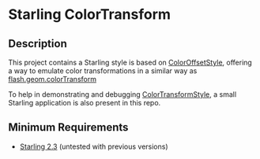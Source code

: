 # Starling ColorTransform

Description
------------------------------

This project contains a Starling style is based on 
[ColorOffsetStyle](https://gist.github.com/PrimaryFeather/eaaa4a1b50cf546613d2), 
offering a way to emulate color transformations in a similar way as 
[flash.geom.colorTransform](https://help.adobe.com/en_US/FlashPlatform/reference/actionscript/3/flash/geom/ColorTransform.html)

To help in demonstrating and debugging [ColorTransformStyle](src/starling/extensions/ColorTransformStyle.as), a small 
Starling application is also present in this repo.

Minimum Requirements
--------------------

* [Starling 2.3](https://github.com/Gamua/Starling-Framework) (untested with previous versions)